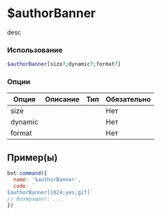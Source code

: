 # $authorBanner
desc
### Использование
```php
$authorBanner[size?;dynamic?;format?]
```

### Опции

| Опция | Описание | Тип | Обязательно |
|--------|-------------|------|----------|
| size |  |  | Нет | 
| dynamic |  |  | Нет | 
| format |  |  | Нет |
## Пример(ы)

```javascript
bot.command({
  name: '$authorBanner',
  code: `
$authorBanner[1024;yes;gif]`
// Возвращает: ...
})
```